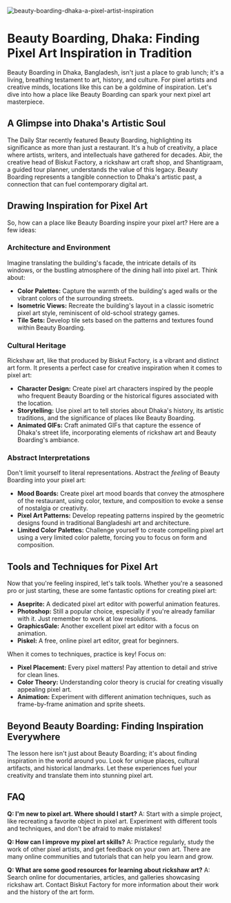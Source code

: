 ![beauty-boarding-dhaka-a-pixel-artist-inspiration](https://images.pexels.com/photos/1038178/pexels-photo-1038178.jpeg?auto=compress&cs=tinysrgb&fit=crop&h=627&w=1200)

# Beauty Boarding, Dhaka: Finding Pixel Art Inspiration in Tradition

Beauty Boarding in Dhaka, Bangladesh, isn't just a place to grab lunch; it's a living, breathing testament to art, history, and culture. For pixel artists and creative minds, locations like this can be a goldmine of inspiration. Let's dive into how a place like Beauty Boarding can spark your next pixel art masterpiece.

## A Glimpse into Dhaka's Artistic Soul

The Daily Star recently featured Beauty Boarding, highlighting its significance as more than just a restaurant. It's a hub of creativity, a place where artists, writers, and intellectuals have gathered for decades. Abir, the creative head of Biskut Factory, a rickshaw art craft shop, and Shantigraam, a guided tour planner, understands the value of this legacy. Beauty Boarding represents a tangible connection to Dhaka's artistic past, a connection that can fuel contemporary digital art.

## Drawing Inspiration for Pixel Art

So, how can a place like Beauty Boarding inspire your pixel art? Here are a few ideas:

### Architecture and Environment

Imagine translating the building's facade, the intricate details of its windows, or the bustling atmosphere of the dining hall into pixel art. Think about:

*   **Color Palettes:** Capture the warmth of the building's aged walls or the vibrant colors of the surrounding streets.
*   **Isometric Views:** Recreate the building's layout in a classic isometric pixel art style, reminiscent of old-school strategy games.
*   **Tile Sets:** Develop tile sets based on the patterns and textures found within Beauty Boarding.

### Cultural Heritage

Rickshaw art, like that produced by Biskut Factory, is a vibrant and distinct art form. It presents a perfect case for creative inspiration when it comes to pixel art:

*   **Character Design:** Create pixel art characters inspired by the people who frequent Beauty Boarding or the historical figures associated with the location.
*   **Storytelling:** Use pixel art to tell stories about Dhaka's history, its artistic traditions, and the significance of places like Beauty Boarding.
*   **Animated GIFs:** Craft animated GIFs that capture the essence of Dhaka's street life, incorporating elements of rickshaw art and Beauty Boarding's ambiance.

### Abstract Interpretations

Don't limit yourself to literal representations. Abstract the *feeling* of Beauty Boarding into your pixel art:

*   **Mood Boards:** Create pixel art mood boards that convey the atmosphere of the restaurant, using color, texture, and composition to evoke a sense of nostalgia or creativity.
*   **Pixel Art Patterns:** Develop repeating patterns inspired by the geometric designs found in traditional Bangladeshi art and architecture.
*   **Limited Color Palettes:** Challenge yourself to create compelling pixel art using a very limited color palette, forcing you to focus on form and composition.

## Tools and Techniques for Pixel Art

Now that you're feeling inspired, let's talk tools. Whether you're a seasoned pro or just starting, these are some fantastic options for creating pixel art:

*   **Aseprite:** A dedicated pixel art editor with powerful animation features.
*   **Photoshop:** Still a popular choice, especially if you're already familiar with it. Just remember to work at low resolutions.
*   **GraphicsGale:** Another excellent pixel art editor with a focus on animation.
*   **Piskel:** A free, online pixel art editor, great for beginners.

When it comes to techniques, practice is key! Focus on:

*   **Pixel Placement:** Every pixel matters! Pay attention to detail and strive for clean lines.
*   **Color Theory:** Understanding color theory is crucial for creating visually appealing pixel art.
*   **Animation:** Experiment with different animation techniques, such as frame-by-frame animation and sprite sheets.

## Beyond Beauty Boarding: Finding Inspiration Everywhere

The lesson here isn't just about Beauty Boarding; it's about finding inspiration in the world around you. Look for unique places, cultural artifacts, and historical landmarks. Let these experiences fuel your creativity and translate them into stunning pixel art.

## FAQ

**Q: I'm new to pixel art. Where should I start?**
A: Start with a simple project, like recreating a favorite object in pixel art. Experiment with different tools and techniques, and don't be afraid to make mistakes!

**Q: How can I improve my pixel art skills?**
A: Practice regularly, study the work of other pixel artists, and get feedback on your own art. There are many online communities and tutorials that can help you learn and grow.

**Q: What are some good resources for learning about rickshaw art?**
A: Search online for documentaries, articles, and galleries showcasing rickshaw art. Contact Biskut Factory for more information about their work and the history of the art form.
